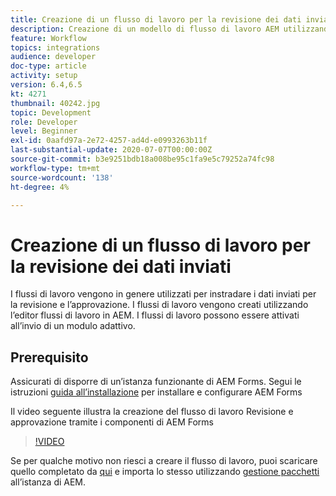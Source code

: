 ```yaml
---
title: Creazione di un flusso di lavoro per la revisione dei dati inviati
description: Creazione di un modello di flusso di lavoro AEM utilizzando i componenti del flusso di lavoro AEM Forms per rivedere i dati inviati.
feature: Workflow
topics: integrations
audience: developer
doc-type: article
activity: setup
version: 6.4,6.5
kt: 4271
thumbnail: 40242.jpg
topic: Development
role: Developer
level: Beginner
exl-id: 0aafd97a-2e72-4257-ad4d-e0993263b11f
last-substantial-update: 2020-07-07T00:00:00Z
source-git-commit: b3e9251bdb18a008be95c1fa9e5c79252a74fc98
workflow-type: tm+mt
source-wordcount: '138'
ht-degree: 4%

---
```


# Creazione di un flusso di lavoro per la revisione dei dati inviati

I flussi di lavoro vengono in genere utilizzati per instradare i dati inviati per la revisione e l’approvazione. I flussi di lavoro vengono creati utilizzando l’editor flussi di lavoro in AEM. I flussi di lavoro possono essere attivati all’invio di un modulo adattivo.

## Prerequisito

Assicurati di disporre di un’istanza funzionante di AEM Forms. Segui le istruzioni [guida all’installazione](https://experienceleague.adobe.com/docs/experience-manager-65/forms/install-aem-forms/osgi-installation/installing-configuring-aem-forms-osgi.html) per installare e configurare AEM Forms

Il video seguente illustra la creazione del flusso di lavoro Revisione e approvazione tramite i componenti di AEM Forms
>[!VIDEO](https://video.tv.adobe.com/v/40242?quality=12&learn=on)


Se per qualche motivo non riesci a creare il flusso di lavoro, puoi scaricare quello completato da [qui](assets/review-submitted-data-workflow.zip) e importa lo stesso utilizzando [gestione pacchetti](http://localhost:4502/crx/packmgr/index.jsp) all’istanza di AEM.

